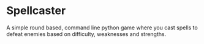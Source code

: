 # Spellcaster
A simple round based, command line python game where you cast spells to defeat enemies based on difficulty, weaknesses and strengths.
